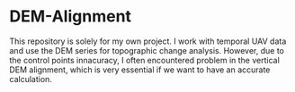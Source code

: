 # DEM-Alignment
This repository is solely for my own project. I work with temporal UAV data and use the DEM series for topographic change analysis. However, due to the control points innacuracy, I often encountered problem in the vertical DEM alignment, which is very essential if we want to have an accurate calculation.  
